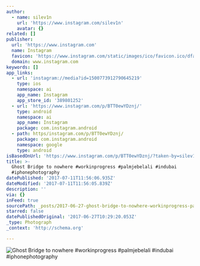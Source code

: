 ```yaml
---
author:
  - name: silev1n
    url: 'https://www.instagram.com/silev1n'
    avatar: {}
related: []
publisher:
  url: 'https://www.instagram.com'
  name: Instagram
  favicon: 'https://www.instagram.com/static/images/ico/favicon.ico/dfa85bb1fd63.ico'
  domain: www.instagram.com
keywords: []
app_links:
  - url: 'instagram://media?id=1500773912790645219'
    type: ios
    namespace: ai
    app_name: Instagram
    app_store_id: '389801252'
  - url: 'https://www.instagram.com/p/BTT0ewYDznj/'
    type: android
    namespace: ai
    app_name: Instagram
    package: com.instagram.android
  - path: https/instagram.com/p/BTT0ewYDznj/
    package: com.instagram.android
    namespace: google
    type: android
isBasedOnUrl: 'https://www.instagram.com/p/BTT0ewYDznj/?taken-by=silev1n'
title: >-
  Ghost Bridge to nowhere #workinprogress #palmjebelali #indubai
  #iphonephotography
datePublished: '2017-07-11T11:56:06.935Z'
dateModified: '2017-07-11T11:56:05.839Z'
description: ''
via: {}
inFeed: true
sourcePath: _posts/2017-06-27-ghost-bridge-to-nowhere-workinprogress-palmjebelali-indub.md
starred: false
datePublishedOriginal: '2017-06-27T10:29:20.053Z'
_type: Photograph
_context: 'http://schema.org'

---
```

![Ghost Bridge to nowhere #workinprogress #palmjebelali #indubai #iphonephotography](https://scontent.cdninstagram.com/t51.2885-15/s640x640/sh0.08/e35/18161170_1857156327856016_4240769851016085504_n.jpg)